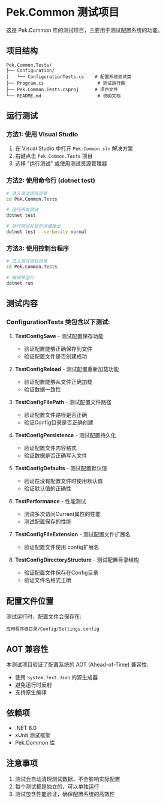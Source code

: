 # Pek.Common 测试项目

这是 Pek.Common 库的测试项目，主要用于测试配置系统的功能。

## 项目结构

```
Pek.Common.Tests/
├── Configuration/
│   └── ConfigurationTests.cs    # 配置系统测试类
├── Program.cs                    # 测试运行器
├── Pek.Common.Tests.csproj      # 项目文件
└── README.md                     # 说明文档
```

## 运行测试

### 方法1: 使用 Visual Studio

1. 在 Visual Studio 中打开 `Pek.Common.sln` 解决方案
2. 右键点击 `Pek.Common.Tests` 项目
3. 选择 "运行测试" 或使用测试资源管理器

### 方法2: 使用命令行 (dotnet test)

```bash
# 进入测试项目目录
cd Pek.Common.Tests

# 运行所有测试
dotnet test

# 运行测试并显示详细输出
dotnet test --verbosity normal
```

### 方法3: 使用控制台程序

```bash
# 进入测试项目目录
cd Pek.Common.Tests

# 编译并运行
dotnet run
```

## 测试内容

### ConfigurationTests 类包含以下测试:

1. **TestConfigSave** - 测试配置保存功能
   - 验证配置能够正确保存到文件
   - 验证配置文件是否创建成功

2. **TestConfigReload** - 测试配置重新加载功能
   - 验证配置能够从文件正确加载
   - 验证数据一致性

3. **TestConfigFilePath** - 测试配置文件路径
   - 验证配置文件路径是否正确
   - 验证Config目录是否正确创建

4. **TestConfigPersistence** - 测试配置持久化
   - 验证配置文件内容格式
   - 验证数据是否正确写入文件

5. **TestConfigDefaults** - 测试配置默认值
   - 验证在没有配置文件时使用默认值
   - 验证默认值的正确性

6. **TestPerformance** - 性能测试
   - 测试多次访问Current属性的性能
   - 测试配置保存的性能

7. **TestConfigFileExtension** - 测试配置文件扩展名
   - 验证配置文件使用.config扩展名

8. **TestConfigDirectoryStructure** - 测试配置目录结构
   - 验证配置文件保存在Config目录
   - 验证文件名格式正确

## 配置文件位置

测试运行时，配置文件会保存在:
```
应用程序根目录/Config/Settings.config
```

## AOT 兼容性

本测试项目验证了配置系统的 AOT (Ahead-of-Time) 兼容性:
- 使用 `System.Text.Json` 的源生成器
- 避免运行时反射
- 支持原生编译

## 依赖项

- .NET 8.0
- xUnit 测试框架
- Pek.Common 库

## 注意事项

1. 测试会自动清理测试数据，不会影响实际配置
2. 每个测试都是独立的，可以单独运行
3. 测试包含性能验证，确保配置系统的高效性